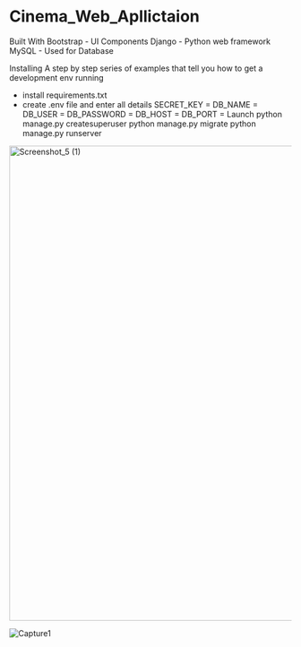 # Cinema_Web_Apllictaion
Built With
Bootstrap - UI Components
Django - Python web framework
MySQL - Used for Database

Installing
A step by step series of examples that tell you how to get a development env running

- install requirements.txt
- create .env file and enter all details
SECRET_KEY = 
DB_NAME = 
DB_USER = 
DB_PASSWORD = 
DB_HOST = 
DB_PORT =
Launch
python manage.py createsuperuser
python manage.py migrate
python manage.py runserver


<img width="848" alt="Screenshot_5 (1)" src="https://user-images.githubusercontent.com/69827883/199072285-f6c3c89c-b5a5-4932-b168-ebb99884db19.png">

![Capture1](https://user-images.githubusercontent.com/69827883/199071764-e7560d15-5c4d-4dff-a17b-40e49f5a3604.PNG)



